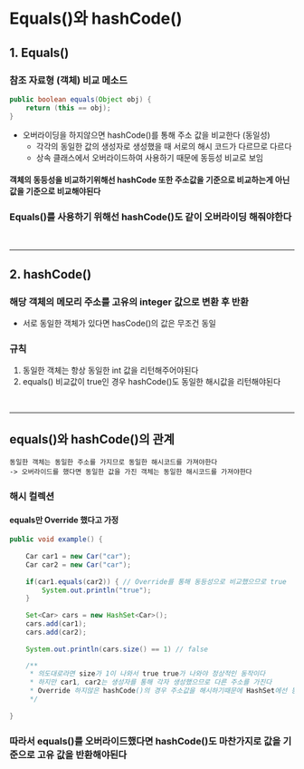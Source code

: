 # Equals()와 hashCode()

## 1. Equals()
### 참조 자료형 (객체) 비교 메소드
```java
public boolean equals(Object obj) {
    return (this == obj);
}
```
- 오버라이딩을 하지않으면 hashCode()를 통해 주소 값을 비교한다 (동일성)
  - 각각의 동일한 값의 생성자로 생성했을 때 서로의 해시 코드가 다르므로 다르다 
  - 상속 클래스에서 오버라이드하여 사용하기 때문에 동등성 비교로 보임

#### 객체의 동등성을 비교하기위해선 hashCode 또한 주소값을 기준으로 비교하는게 아닌 값을 기준으로 비교해야된다

### Equals()를 사용하기 위해선 hashCode()도 같이 오버라이딩 해줘야한다

<br>

------------------------------


## 2. hashCode()
### 해당 객체의 메모리 주소를 고유의 integer 값으로 변환 후 반환 
- 서로 동일한 객체가 있다면 hasCode()의 값은 무조건 동일

### 규칙
 1. 동일한 객체는 항상 동일한 int 값을 리턴해주어야된다
 2. equals() 비교값이 true인 경우 hashCode()도 동일한 해시값을 리턴해야된다

<br>


------------------------------

## equals()와 hashCode()의 관계
    동일한 객체는 동일한 주소를 가지므로 동일한 해시코드를 가져야한다
    -> 오버라이드를 했다면 동일한 값을 가진 객체는 동일한 해시코드를 가져야한다

### 해시 컬렉션
#### equals만 Override 했다고 가정 
```java
public void example() {
    
    Car car1 = new Car("car");
    Car car2 = new Car("car");
    
    if(car1.equals(car2)) { // Override를 통해 동등성으로 비교했으므로 true
        System.out.println("true");     
    }
    
    Set<Car> cars = new HashSet<Car>();
    cars.add(car1);
    cars.add(car2);
    
    System.out.println(cars.size() == 1) // false

    /**
     * 의도대로라면 size가 1이 나와서 true true가 나와야 정상적인 동작이다
     * 하지만 car1, car2는 생성자를 통해 각자 생성했으므로 다른 주소를 가진다
     * Override 하지않은 hashCode()의 경우 주소값을 해시하기때문에 HashSet에선 동일한 객체라고 판단하지않는다.
     */    
    
}
```
### 따라서 equals()를 오버라이드했다면 hashCode()도 마찬가지로 값을 기준으로 고유 값을 반환해야된다



